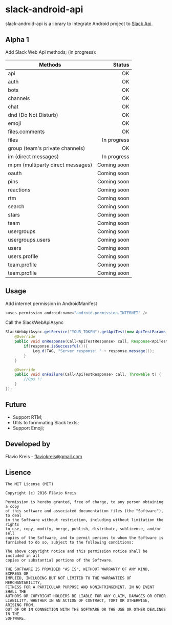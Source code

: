 # slack-android-api

slack-android-api is a library to integrate Android project to [Slack Api](https://api.slack.com).

## Alpha 1
Add Slack Web Api methods; (in progress):

|Methods                            |Status      |
|-----------------------------------|-----------:|
|api                                |OK          |
|auth                               |OK          |
|bots                               |OK          |
|channels                           |OK          |
|chat                               |OK          |
|dnd (Do Not Disturb)               |OK          |
|emoji                              |OK          |
|files.comments                     |OK          |
|files                              |In progress |
|group (team's private channels)    |OK          |
|im (direct messages)               |In progress |
|mipm (multiparty direct messages)  |Coming soon |
|oauth                              |Coming soon |
|pins                               |Coming soon |
|reactions                          |Coming soon |
|rtm                                |Coming soon |
|search                             |Coming soon |
|stars                              |Coming soon |
|team                               |Coming soon |
|usergroups                         |Coming soon |
|usergroups.users                   |Coming soon |
|users                              |Coming soon |
|users.profile                      |Coming soon |
|team.profile                       |Coming soon |
|team.profile                       |Coming soon |


## Usage

Add internet permission in AndroidManifest
```java
<uses-permission android:name="android.permission.INTERNET" />
```

Call the SlackWebApiAsync
```java
SlackWebApiAsync.getService("YOUR_TOKEN").getApiTest(new ApiTestParams(), new Callback<ApiTestResponse>() {
    @Override
    public void onResponse(Call<ApiTestResponse> call, Response<ApiTestResponse> response) {
        if(response.isSuccessful()){
            Log.d(TAG, "Server response: " + response.message());
        }
    }

    @Override
    public void onFailure(Call<ApiTestResponse> call, Throwable t) {
        //Ops !!
    }
});
```


## Future

- Support RTM; 
- Utils to formmating Slack texts;
- Support Emoji;

## Developed by

Flavio Kreis - [flaviokreis@gmail.com](mailto:flaviokreis@gmail.com)

## Lisence

```
The MIT License (MIT)

Copyright (c) 2016 Flávio Kreis

Permission is hereby granted, free of charge, to any person obtaining a copy
of this software and associated documentation files (the "Software"), to deal
in the Software without restriction, including without limitation the rights
to use, copy, modify, merge, publish, distribute, sublicense, and/or sell
copies of the Software, and to permit persons to whom the Software is
furnished to do so, subject to the following conditions:

The above copyright notice and this permission notice shall be included in all
copies or substantial portions of the Software.

THE SOFTWARE IS PROVIDED "AS IS", WITHOUT WARRANTY OF ANY KIND, EXPRESS OR
IMPLIED, INCLUDING BUT NOT LIMITED TO THE WARRANTIES OF MERCHANTABILITY,
FITNESS FOR A PARTICULAR PURPOSE AND NONINFRINGEMENT. IN NO EVENT SHALL THE
AUTHORS OR COPYRIGHT HOLDERS BE LIABLE FOR ANY CLAIM, DAMAGES OR OTHER
LIABILITY, WHETHER IN AN ACTION OF CONTRACT, TORT OR OTHERWISE, ARISING FROM,
OUT OF OR IN CONNECTION WITH THE SOFTWARE OR THE USE OR OTHER DEALINGS IN THE
SOFTWARE.
```
